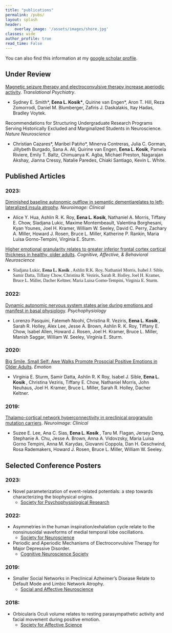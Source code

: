 ```yaml
---
title: "publications"
permalink: /pubs/
layout: splash
header:
    overlay_image: '/assets/images/shore.jpg'
classes: wide
author_profile: true
read_time: False
---
```


You can also find this information at my
[google scholar profile](https://scholar.google.com/citations?user=LsgTxkEAAAAJ&hl=en&oi=ao).


## Under Review
[Magnetic seizure therapy and electroconvulsive therapy increase aperiodic activity](https://doi.org/10.1101/2023.01.11.23284450). *Translational Psychiatry*.
- Sydney E. Smith\*, <strong>Eena L. Kosik\*</strong>, Quirine van Engen\*, Aron T. Hill, Reza Zomorrodi, Daniel M. Blumberger, Zafiris J. Daskalakis, Itay Hadas, Bradley Voytek.

Recommendations for Structuring Undergraduate Research Programs Serving Historically Excluded and Marginalized Students in Neuroscience. *Nature Neuroscience*
- Christian Cazares*, Maribel Patiño*, Minerva Contreras, Julia C. Gorman, Jillybeth Burgado, Sana A. Ali, Quirine van Engen, <strong>Eena L. Kosik</strong>, Pamela Riviere, Emily T. Baltz, Chimuanya K. Agba, Michael Preston, Nagarajan Akshay, Jianna Cressy, Natalie Paredes, Chiaki Santiago, Kevin L. White.


## Published Articles

### 2023:
[Diminished baseline autonomic outflow in semantic dementiarelates to left-lateralized insula atrophy](https://doi.org/10.1016/j.nicl.2023.103522). *Neuroimage: Clinical*
- Alice Y. Hua, Ashlin R. K. Roy, <strong>Eena L. Kosik</strong>, Nathaniel A. Morris, Tiffany E. Chow, Sladjana Lukic, Maxime Montembeault, Valentina Borghesani, Kyan Younes, Joel H. Kramer, William W. Seeley, David C. Perry, Zachary A. Miller, Howard J. Rosen, Bruce L. Miller, Katherine P. Rankin, Maria Luisa Gorno-Tempini, Virginia E. Sturm.

[Higher emotional granularity relates to greater inferior frontal cortex cortical thickness in healthy, older adults](https://doi.org/10.3758/s13415-023-01119-y). *Cognitive, Affective, & Behavioral Neuroscience*
- <span style="font-family:Avenir"> Sladjana Lukic, <strong> Eena L. Kosik </strong>, Ashlin R.K. Roy, Nathaniel Morris, Isabel J. Sible, Samir Datta, Tiffany Chow, Christina R. Veziris, Sarah R. Holley, Joel H. Kramer, Bruce L. Miller, Dacher Keltner, Maria Luisa Gorno-Tempini, Virginia E. Sturm.

### 2022:
[Dynamic autonomic nervous system states arise during emotions and manifest in basal physiology](https://doi.org/10.1111/psyp.14218). *Psychophysiology*
- Lorenzo Pasquini, Fatemeh Noohi, Christina R. Veziris, <strong> Eena L. Kosik </strong>, Sarah R. Holley, Alex Lee, Jesse A. Brown, Ashlin R. K. Roy, Tiffany E. Chow, Isabel Allen, Howard J. Rosen, Joel H. Kramer, Bruce L. Miller, Manish Saggar, William W. Seeley, Virginia E. Sturm.

### 2020:
[Big Smile, Small Self: Awe Walks Promote Prosocial Positive Emotions in Older
Adults](https://doi.org/10.1037/emo0000876). *Emotion*
- Virginia E. Sturm, Samir Datta, Ashlin R. K Roy, Isabel J. Sible, <strong> Eena L. Kosik </strong>, Christina Veziris, Tiffany E. Chow, Nathaniel Morris, John Neuhaus, Joel H. Kramer, Bruce L. Miller, Sarah R. Holley, Dacher Keltner.

### 2019:
[Thalamo-cortical network hyperconnectivity in preclinical progranulin mutation carriers](https://doi.org/10.1016/j.nicl.2019.101751). *Neuroimage: Clinical*
- Suzee E. Lee, Ana C. Sias, <strong> Eena L. Kosik </strong>, Taru M. Flagan, Jersey Deng, Stephanie A. Chu, Jesse A. Brown, Anna A. Vidovzsky, Maria Luisa Gorno Tempini, Anna M. Karydas, Giovanni Coppola, Dan H. Geschwind, Rosa Rademakers, Howard J. Rosen, Bruce L. Miller, William W. Seeley.


## Selected Conference Posters 
### 2023:
- Novel parameterization of event-related potentials: a step towards characterizing the biophysical origins.
    - [Society for Psychophysiological Research](https://sprweb.org/)

### 2022:
- Asymmetries in the human inspiration/exhalation cycle relate to the nonsinusoidal waveforms of medial temporal lobe oscillations.
    - [Society for Neuroscience](https://www.sfn.org/)
- Periodic and Aperiodic Mechanisms of Electroconvulsive Therapy for Major Depressive Disorder.
    - [Cognitive Neuroscience Society](https://www.cogneurosociety.org/)

### 2019:
- Smaller Social Networks in Preclinical Azheimer’s Disease Relate to Default Mode and Limbic Network Atrophy.
    - [Social and Affective Neuroscience](https://socialaffectiveneuro.org/)

### 2018:
- Orbicularis Oculi volume relates to resting parasympathetic activity and facial movement during positive emotion.
    - [Society for Affective Science](https://society-for-affective-science.org/)





